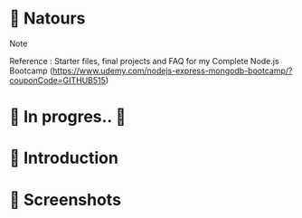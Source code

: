 # 💯 Natours

> [!NOTE]
> Reference : Starter files, final projects and FAQ for my Complete Node.js Bootcamp (https://www.udemy.com/nodejs-express-mongodb-bootcamp/?couponCode=GITHUB515)

# 🚧 In progres.. 🚧

# 📖 Introduction

<!--

> [!NOTE]
> If Window, run "npm i -g win-node-env" to recognize "NODE_ENV" command in Window OS
> Setting up ESLint + Prettier: run "npm i eslint prettier eslint-config-prettier eslint-plugin-prettier eslint-config-airbnb eslint-plugin-node eslint-plugin-import eslint-plugin-jsx-a11y eslint-plugin-react --save-dev"

1. Implemented event-loop and streams to learn Node.js
2. Used
    > express for framework
    > mongoose for data management
    > bcryptjs, jsonwebtoken, express-rate-limit, helmet for security
    > express-mongo-sanitize for against NoSQL query injection
    > xss-clean for agains XSS
    > morgan for logger
    > nodemailer for sending mail
    > vaidator for validation
    > dotenv for control environment
    > slugify for converting to lower case
    > pug for template engine
    > cookie-parser for analyse cookie



2. Read and show data based on common template
3. Export a module for better scalability
-->

# 👀 Screenshots

<!--
![image](https://github.com/kdh4646/node-farm/assets/71913953/221908d3-d048-4bcb-adff-8206e85f9995)
-->

